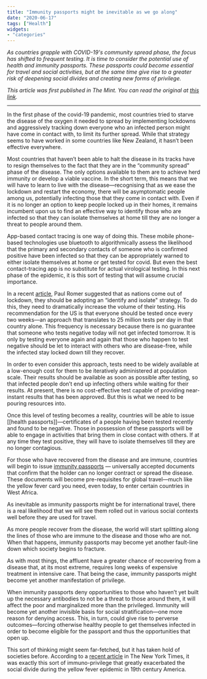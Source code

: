 ```yaml
---
title: "Immunity passports might be inevitable as we go along"
date: "2020-06-17"
tags: ["Health"]
widgets: 
- "categories"
---
```


*As countries grapple with COVID-19's community spread phase, the focus has shifted to frequent testing. It is time to consider the potential use of health and immunity passports. These passports could become essential for travel and social activities, but at the same time give rise to a greater risk of deepening social divides and creating new forms of privilege.*
<!--more-->
*This article was first published in The Mint. You can read the original at [this link](https://www.livemint.com/opinion/columns/immunity-passports-might-be-inevitable-as-we-go-along-11592326085164.html).*

---

In the first phase of the covid-19 pandemic, most countries tried to starve the disease of the oxygen it needed to spread by implementing lockdowns and aggressively tracking down everyone who an infected person might have come in contact with, to limit its further spread. While that strategy seems to have worked in some countries like New Zealand, it hasn’t been effective everywhere.

Most countries that haven’t been able to halt the disease in its tracks have to resign themselves to the fact that they are in the “community spread" phase of the disease. The only options available to them are to achieve herd immunity or develop a viable vaccine. In the short term, this means that we will have to learn to live with the disease—recognising that as we ease the lockdown and restart the economy, there will be asymptomatic people among us, potentially infecting those that they come in contact with. Even if it is no longer an option to keep people locked up in their homes, it remains incumbent upon us to find an effective way to identify those who are infected so that they can isolate themselves at home till they are no longer a threat to people around them.

App-based contact tracing is one way of doing this. These mobile phone-based technologies use bluetooth to algorithmically assess the likelihood that the primary and secondary contacts of someone who is confirmed positive have been infected so that they can be appropriately warned to either isolate themselves at home or get tested for covid. But even the best contact-tracing app is no substitute for actual virological testing. In this next phase of the epidemic, it is this sort of testing that will assume crucial importance.

In a recent [article](https://roadmap.paulromer.net/), Paul Romer suggested that as nations come out of lockdown, they should be adopting an “identify and isolate" strategy. To do this, they need to dramatically increase the volume of their testing. His recommendation for the US is that everyone should be tested once every two weeks—an approach that translates to 25 million tests per day in that country alone. This frequency is necessary because there is no guarantee that someone who tests negative today will not get infected tomorrow. It is only by testing everyone again and again that those who happen to test negative should be let to interact with others who are disease-free, while the infected stay locked down till they recover.

In order to even consider this approach, tests need to be widely available at a low-enough cost for them to be iteratively administered at population scale. Their results should be available as soon as possible after testing, so that infected people don’t end up infecting others while waiting for their results. At present, there is no cost-effective test capable of providing near-instant results that has been approved. But this is what we need to be pouring resources into.

Once this level of testing becomes a reality, countries will be able to issue [[health passports]]—certificates of a people having been tested recently and found to be negative. Those in possession of these passports will be able to engage in activities that bring them in close contact with others. If at any time they test positive, they will have to isolate themselves till they are no longer contagious.

For those who have recovered from the disease and are immune, countries will begin to issue [immunity passports](https://www.forbes.com/sites/thomasbrewster/2020/05/20/facial-recognition-firms-pitch-covid-19-immunity-passports-for-america-and-britain/#54c1d0205914) — universally accepted documents that confirm that the holder can no longer contract or spread the disease. These documents will become pre-requisites for global travel—much like the yellow fever card you need, even today, to enter certain countries in West Africa.

As inevitable as immunity passports might be for international travel, there is a real likelihood that we will see them rolled out in various social contexts well before they are used for travel.

As more people recover from the disease, the world will start splitting along the lines of those who are immune to the disease and those who are not. When that happens, immunity passports may become yet another fault-line down which society begins to fracture.

As with most things, the affluent have a greater chance of recovering from a disease that, at its most extreme, requires long weeks of expensive treatment in intensive care. That being the case, immunity passports might become yet another manifestation of privilege.

When immunity passports deny opportunities to those who haven’t yet built up the necessary antibodies to not be a threat to those around them, it will affect the poor and marginalized more than the privileged. Immunity will become yet another invisible basis for social stratification—one more reason for denying access. This, in turn, could give rise to perverse outcomes—forcing otherwise healthy people to get themselves infected in order to become eligible for the passport and thus the opportunities that open up.

This sort of thinking might seem far-fetched, but it has taken hold of societies before. According to a [recent article](https://www.nytimes.com/2020/04/12/opinion/coronavirus-immunity-passports.html) in The New York Times, it was exactly this sort of immuno-privilege that greatly exacerbated the social divide during the yellow fever epidemic in 19th century America.

